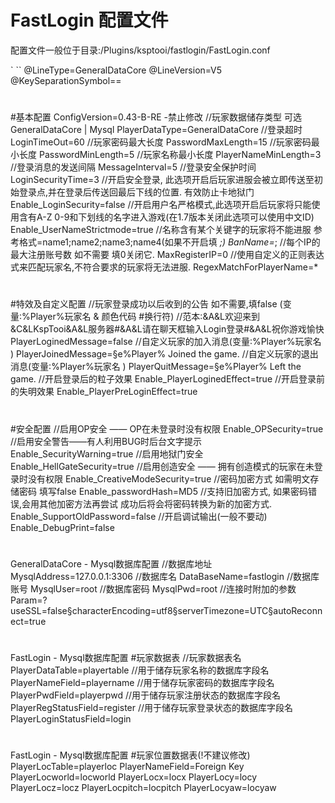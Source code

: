 FastLogin 配置文件
====
配置文件一般位于目录:/Plugins/ksptooi/fastlogin/FastLogin.conf <br>

` ``
@LineType=GeneralDataCore
@LineVersion=V5
@KeySeparationSymbol==
#
#基本配置
ConfigVersion=0.43-B-RE      -禁止修改
//玩家数据储存类型 可选GeneralDataCore | Mysql
PlayerDataType=GeneralDataCore
//登录超时
LoginTimeOut=60
//玩家密码最大长度
PasswordMaxLength=15
//玩家密码最小长度
PasswordMinLength=5
//玩家名称最小长度
PlayerNameMinLength=3
//登录消息的发送间隔
MessageInterval=5
//登录安全保护时间
LoginSecurityTime=3
//开启安全登录, 此选项开启后玩家进服会被立即传送至初始登录点,并在登录后传送回最后下线的位置. 有效防止卡地狱门
Enable_LoginSecurity=false
//开启用户名严格模式,此选项开启后玩家将只能使用含有A-Z 0-9和下划线的名字进入游戏(在1.7版本关闭此选项可以使用中文ID)
Enable_UserNameStrictmode=true
//名称含有某个关键字的玩家将不能进服  参考格式=name1;name2;name3;name4(如果不开启填 *;)
BanName=*;
//每个IP的最大注册账号数 如不需要 填0关闭它.
MaxRegisterIP=0
//使用自定义的正则表达式来匹配玩家名,不符合要求的玩家将无法进服.
RegexMatchForPlayerName=*
#
#特效及自定义配置
//玩家登录成功以后收到的公告 如不需要,填false (变量:%Player%玩家名 & 颜色代码 #换行符)
//范本:&A&L欢迎来到&C&LKspTooi&A&L服务器#&A&L请在聊天框输入Login登录#&A&L祝你游戏愉快
PlayerLoginedMessage=false
//自定义玩家的加入消息(变量:%Player%玩家名 )
PlayerJoinedMessage=§e%Player% Joined the game.
//自定义玩家的退出消息(变量:%Player%玩家名 )
PlayerQuitMessage=§e%Player% Left the game.
//开启登录后的粒子效果
Enable_PlayerLoginedEffect=true
//开启登录前的失明效果
Enable_PlayerPreLoginEffect=true
#
#安全配置
//启用OP安全 —— OP在未登录时没有权限
Enable_OPSecurity=true
//启用安全警告——有人利用BUG时后台文字提示
Enable_SecurityWarning=true
//启用地狱门安全
Enable_HellGateSecurity=true
//启用创造安全 —— 拥有创造模式的玩家在未登录时没有权限
Enable_CreativeModeSecurity=true
//密码加密方式 如需明文存储密码 填写false
Enable_passwordHash=MD5
//支持旧加密方式, 如果密码错误,会用其他加密方法再尝试 成功后将会将密码转换为新的加密方式.
Enable_SupportOldPassword=false
//开启调试输出(一般不要动)
Enable_DebugPrint=false
#
GeneralDataCore - Mysql数据库配置
//数据库地址
MysqlAddress=127.0.0.1:3306
//数据库名
DataBaseName=fastlogin
//数据库账号
MysqlUser=root
//数据库密码
MysqlPwd=root
//连接时附加的参数
Param=?useSSL=false§characterEncoding=utf8§serverTimezone=UTC§autoReconnect=true
#
FastLogin - Mysql数据库配置 #玩家数据表
//玩家数据表名
PlayerDataTable=playertable
//用于储存玩家名称的数据库字段名
PlayerNameField=playername
//用于储存玩家密码的数据库字段名
PlayerPwdField=playerpwd
//用于储存玩家注册状态的数据库字段名
PlayerRegStatusField=register
//用于储存玩家登录状态的数据库字段名
PlayerLoginStatusField=login
#
FastLogin - Mysql数据库配置 #玩家位置数据表(!不建议修改)
PlayerLocTable=playerloc
PlayerNameField=Foreign Key
PlayerLocworld=locworld
PlayerLocx=locx
PlayerLocy=locy
PlayerLocz=locz
PlayerLocpitch=locpitch
PlayerLocyaw=locyaw
```
